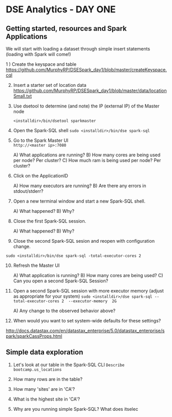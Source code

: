 # DSE Analytics - DAY ONE

## Getting started, resources and Spark Applications

We will start with loading a dataset through simple insert statements (loading with Spark will come!)

1 ) Create the keyspace and table 
    https://github.com/MurphyRP/DSESpark_day1/blob/master/createKeyspace.cql
    
2) Insert a starter set of location data
    https://github.com/MurphyRP/DSESpark_day1/blob/master/data/locationSmall.txt
    
3) Use dsetool to determine (and note) the IP (external IP) of the Master node

   ```<installdir>/bin/dsetool sparkmaster```
    
4) Open the Spark-SQL shell
``` sudo <installdir>/bin/dse spark-sql ```

5) Go to the Spark Master UI  
    ```http://<master ip>:7080 ```
    
    A) What applications are running?
    B) How many cores are being used per node? Per cluster?
    C) How much ram is being used per node? Per cluster?
    
6) Click on the ApplicationID

    A) How many executors are running?
    B) Are there any errors in stdout/stderr?
    
7) Open a new terminal window and start a new Spark-SQL shell.

    A) What happened?
    B) Why?
    
8) Close the first Spark-SQL session.

    A) What happened?
    B) Why?
    
9) Close the second Spark-SQL sesion and reopen with configuration change.

``` sudo <installdir>/bin/dse spark-sql -total-executor-cores 2 ```

10) Refresh the Master UI 

    A) What application is running?
    B) How many cores are being used?
    C) Can you open a second Spark-SQL Session?
    
11) Open a second Spark-SQL session with more executor memory (adjust as appropriate for your system)
``` sudo <installdir>/dse spark-sql --total-executor-cores 2  --executor-memory  2G ```

    A) Any change to the observed behavior above?
    
12) When would you want to set system-wide defaults for these settings?

http://docs.datastax.com/en/datastax_enterprise/5.0/datastax_enterprise/spark/sparkCassProps.html

## Simple data exploration

1) Let's look at our table in the Spark-SQL CLI
``` Describe bootcamp.us_locations ```

2) How many rows are in the table?

3) How many 'sites' are in 'CA'?

4) What is the highest site in 'CA'?

5) Why are you running simple Spark-SQL? What does itselec


